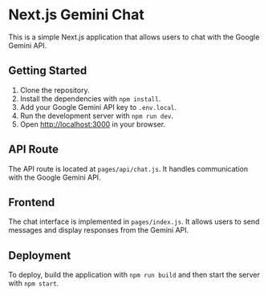 # Next.js Gemini Chat

This is a simple Next.js application that allows users to chat with the Google Gemini API.

## Getting Started

1. Clone the repository.
2. Install the dependencies with `npm install`.
3. Add your Google Gemini API key to `.env.local`.
4. Run the development server with `npm run dev`.
5. Open [http://localhost:3000](http://localhost:3000) in your browser.

## API Route

The API route is located at `pages/api/chat.js`. It handles communication with the Google Gemini API.

## Frontend

The chat interface is implemented in `pages/index.js`. It allows users to send messages and display responses from the Gemini API.

## Deployment

To deploy, build the application with `npm run build` and then start the server with `npm start`.
